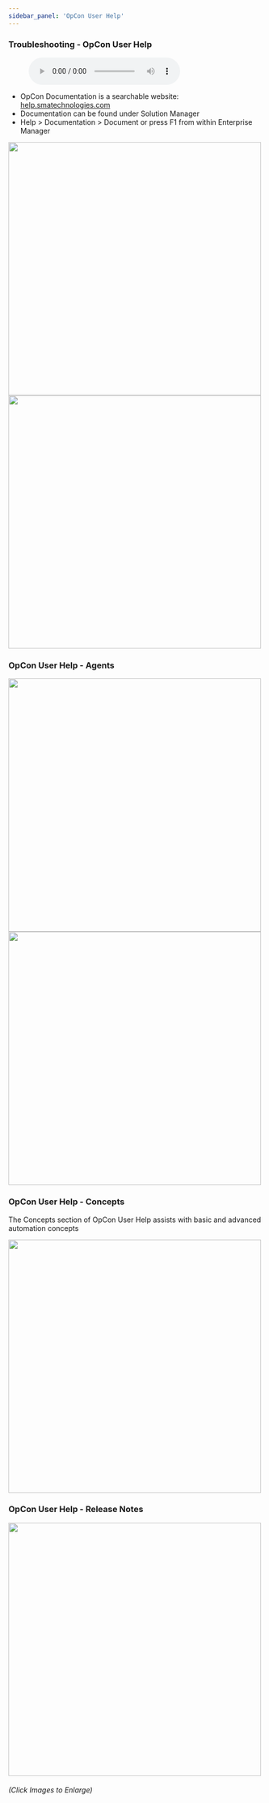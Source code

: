 ```yaml
---
sidebar_panel: 'OpCon User Help'
---
```


### Troubleshooting - OpCon User Help

<figure>
    <audio
        controls
        src="audiobasic/TroubleshootingOpConUserHelp.mp3">
            Your browser does not support the
            <code>audio</code> element.
    </audio>
</figure>

* OpCon Documentation is a searchable website: <a href="https://help.smatechnologies.com" target="_blank">help.smatechnologies.com</a>
* Documentation can be found under Solution Manager
* Help > Documentation > Document or press F1 from within Enterprise Manager 

<a href="imgbasic/273.png" target="_blank"><img src="imgbasic/273.png" width="500"></img></a>  
<a href="imgbasic/274.png" target="_blank"><img src="imgbasic/274.png" width="500"></img></a>  


### OpCon User Help - Agents

<a href="imgbasic/275.png" target="_blank"><img src="imgbasic/275.png" width="500"></img></a>  
<a href="imgbasic/276.png" target="_blank"><img src="imgbasic/276.png" width="500"></img></a>  

### OpCon User Help - Concepts

The Concepts section of OpCon User Help assists with basic and advanced automation concepts 

<a href="imgbasic/277.png" target="_blank"><img src="imgbasic/277.png" width="500"></img></a>  

### OpCon User Help - Release Notes

<a href="imgbasic/278.png" target="_blank"><img src="imgbasic/278.png" width="500"></img></a>  

###### (Click Images to Enlarge)